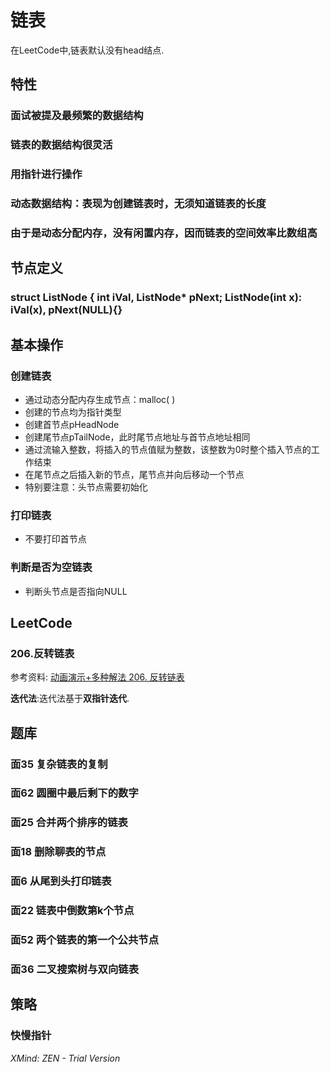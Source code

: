 # 链表

在LeetCode中,链表默认没有head结点.

## 特性

### 面试被提及最频繁的数据结构

### 链表的数据结构很灵活

### 用指针进行操作

### 动态数据结构：表现为创建链表时，无须知道链表的长度

### 由于是动态分配内存，没有闲置内存，因而链表的空间效率比数组高

## 节点定义

### struct ListNode { int iVal, ListNode* pNext; ListNode(int x): iVal(x), pNext(NULL){}

## 基本操作

### 创建链表

- 通过动态分配内存生成节点：malloc( )
- 创建的节点均为指针类型
- 创建首节点pHeadNode
- 创建尾节点pTailNode，此时尾节点地址与首节点地址相同
- 通过流输入整数，将插入的节点值赋为整数，该整数为0时整个插入节点的工作结束
- 在尾节点之后插入新的节点，尾节点并向后移动一个节点
- 特别要注意：头节点需要初始化

### 打印链表

- 不要打印首节点

### 判断是否为空链表

- 判断头节点是否指向NULL

## LeetCode

### 206.反转链表

参考资料: [动画演示+多种解法 206. 反转链表](https://leetcode-cn.com/problems/reverse-linked-list/solution/dong-hua-yan-shi-206-fan-zhuan-lian-biao-by-user74/)

**迭代法**:迭代法基于**双指针迭代**.

## 题库

### 面35 复杂链表的复制

### 面62 圆圈中最后剩下的数字

### 面25 合并两个排序的链表

### 面18 删除聊表的节点

### 面6 从尾到头打印链表

### 面22 链表中倒数第k个节点

### 

### 面52 两个链表的第一个公共节点

### 面36 二叉搜索树与双向链表

## 策略

### 快慢指针

*XMind: ZEN - Trial Version*